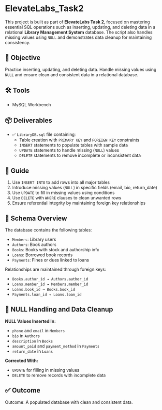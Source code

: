 # ElevateLabs_Task2

This project is built as part of **ElevateLabs Task 2**, focused on mastering essential SQL operations such as inserting, updating, and deleting data in a relational **Library Management System** database. The script also handles missing values using `NULL` and demonstrates data cleanup for maintaining consistency.


## 🎯 Objective

Practice inserting, updating, and deleting data. Handle missing values using `NULL` and ensure clean and consistent data in a relational database.

## 🛠️ Tools

- MySQL Workbench

## 📦 Deliverables

- ✅ `LibraryDB.sql` file containing:
  - Table creation with `PRIMARY KEY` and `FOREIGN KEY` constraints
  - `INSERT` statements to populate tables with sample data
  - `UPDATE` statements to handle missing (`NULL`) values
  - `DELETE` statements to remove incomplete or inconsistent data

## 📘 Guide

1. Use `INSERT INTO` to add rows into all major tables
2. Introduce missing values (`NULL`) in specific fields (email, bio, return_date)
3. Use `UPDATE` to fill in missing values using conditions
4. Use `DELETE` with `WHERE` clauses to clean unwanted rows
5. Ensure referential integrity by maintaining foreign key relationships

## 🧱 Schema Overview

The database contains the following tables:

- `Members`: Library users
- `Authors`: Book authors
- `Books`: Books with stock and authorship info
- `Loans`: Borrowed book records
- `Payments`: Fines or dues linked to loans

Relationships are maintained through foreign keys:
- `Books.author_id → Authors.author_id`
- `Loans.member_id → Members.member_id`
- `Loans.book_id → Books.book_id`
- `Payments.loan_id → Loans.loan_id`

## 🧹 NULL Handling and Data Cleanup

**NULL Values Inserted In:**
- `phone` and `email` in `Members`
- `bio` in `Authors`
- `description` in `Books`
- `amount_paid` and `payment_method` in `Payments`
- `return_date` in `Loans`

**Corrected With:**
- `UPDATE` for filling in missing values
- `DELETE` to remove records with incomplete data

## ✅ Outcome

 Outcome: A populated database with clean and consistent data.

